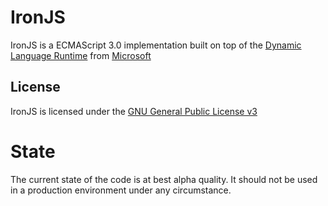 # IronJS

IronJS is a ECMAScript 3.0 implementation built on top of the [Dynamic Language Runtime](http://dlr.codeplex.com/) from [Microsoft](http://www.microsoft.com/)

## License

IronJS is licensed under the [GNU General Public License v3](http://www.gnu.org/licenses/gpl-3.0.html)

# State

The current state of the code is at best alpha quality. It should not be used in a production environment under any circumstance.